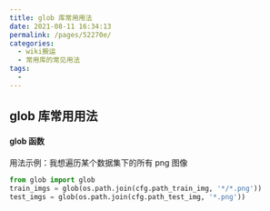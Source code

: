 ```yaml
---
title: glob 库常用用法
date: 2021-08-11 16:34:13
permalink: /pages/52270e/
categories:
  - wiki搬运
  - 常用库的常见用法
tags:
  - 
---
```

## glob 库常用用法

#### glob 函数

用法示例：我想遍历某个数据集下的所有 png 图像

```python
from glob import glob
train_imgs = glob(os.path.join(cfg.path_train_img, '*/*.png'))
test_imgs = glob(os.path.join(cfg.path_test_img, '*.png'))
```

